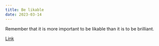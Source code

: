 ```yaml
---
title: Be likable
date: 2023-03-14
---
```


Remember that it is more important to be likable than it is to be brilliant.

[Link](https://qr.ae/prxHVm)
